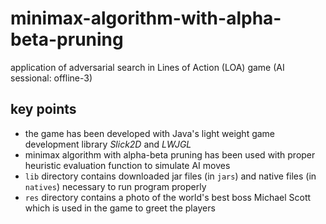 # minimax-algorithm-with-alpha-beta-pruning  
application of adversarial search in Lines of Action (LOA) game (AI sessional: offline-3)  
## key points
- the game has been developed with Java's light weight game development library *Slick2D* and *LWJGL*
- minimax algorithm with alpha-beta pruning has been used with proper heuristic evaluation function to simulate AI moves
- ```lib``` directory contains downloaded jar files (in ```jars```) and native files (in ```natives```) necessary to run program properly
- ```res``` directory contains a photo of the world's best boss Michael Scott which is used in the game to greet the players
